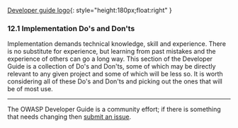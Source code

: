[Developer guide logo](../../assets/images/dg_logo_bbd.png "OWASP Developer Guide"){: style="height:180px;float:right" }

### 12.1 Implementation Do's and Don'ts

Implementation demands technical knowledge, skill and experience.
There is no substitute for experience, but learning from past mistakes and the experience of others can go a long way.
This section of the Developer Guide is a collection of Do's and Don'ts,
some of which may be directly relevant to any given project and some of which will be less so.
It is worth considering all of these Do's and Don'ts and picking out the ones that will be of most use.

----

The OWASP Developer Guide is a community effort; if there is something that needs changing then [submit an issue][issue0740].

[issue0740]: https://github.com/OWASP/DevGuide/issues/new?labels=enhancement&template=request.md&title=Update:%2014-appendices/01-implementation-dos-donts/00-toc
